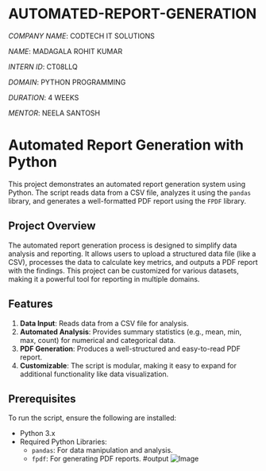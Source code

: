 # AUTOMATED-REPORT-GENERATION

*COMPANY NAME*: CODTECH IT SOLUTIONS

*NAME*: MADAGALA ROHIT KUMAR


*INTERN ID*: CT08LLQ

*DOMAIN*: PYTHON PROGRAMMING

*DURATION*: 4 WEEKS


*MENTOR*: NEELA SANTOSH


# Automated Report Generation with Python

This project demonstrates an automated report generation system using Python. The script reads data from a CSV file, analyzes it using the `pandas` library, and generates a well-formatted PDF report using the `FPDF` library.

## Project Overview

The automated report generation process is designed to simplify data analysis and reporting. It allows users to upload a structured data file (like a CSV), processes the data to calculate key metrics, and outputs a PDF report with the findings. This project can be customized for various datasets, making it a powerful tool for reporting in multiple domains.

## Features
1. **Data Input**: Reads data from a CSV file for analysis.
2. **Automated Analysis**: Provides summary statistics (e.g., mean, min, max, count) for numerical and categorical data.
3. **PDF Generation**: Produces a well-structured and easy-to-read PDF report.
4. **Customizable**: The script is modular, making it easy to expand for additional functionality like data visualization.

## Prerequisites
To run the script, ensure the following are installed:
- Python 3.x
- Required Python Libraries:
  - `pandas`: For data manipulation and analysis.
  - `fpdf`: For generating PDF reports.
#output ![Image](https://github.com/user-attachments/assets/69956f63-8c95-4d70-a290-24e8384c41e0)
